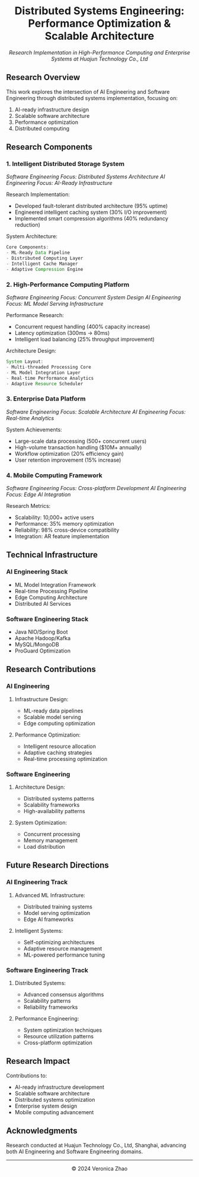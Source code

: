 <div align="center">
  
# Distributed Systems Engineering: Performance Optimization & Scalable Architecture
*Research Implementation in High-Performance Computing and Enterprise Systems at Huajun Technology Co., Ltd*

</div>

## Research Overview
This work explores the intersection of AI Engineering and Software Engineering through distributed systems implementation, focusing on:
1. AI-ready infrastructure design
2. Scalable software architecture
3. Performance optimization
4. Distributed computing

## Research Components

### 1. Intelligent Distributed Storage System
*Software Engineering Focus: Distributed Systems Architecture*
*AI Engineering Focus: AI-Ready Infrastructure*

Research Implementation:
- Developed fault-tolerant distributed architecture (95% uptime)
- Engineered intelligent caching system (30% I/O improvement)
- Implemented smart compression algorithms (40% redundancy reduction)

System Architecture:
```java
Core Components:
- ML-Ready Data Pipeline
- Distributed Computing Layer
- Intelligent Cache Manager
- Adaptive Compression Engine
```

### 2. High-Performance Computing Platform
*Software Engineering Focus: Concurrent System Design*
*AI Engineering Focus: ML Model Serving Infrastructure*

Performance Research:
- Concurrent request handling (400% capacity increase)
- Latency optimization (300ms → 80ms)
- Intelligent load balancing (25% throughput improvement)

Architecture Design:
```java
System Layout:
- Multi-threaded Processing Core
- ML Model Integration Layer
- Real-time Performance Analytics
- Adaptive Resource Scheduler
```

### 3. Enterprise Data Platform
*Software Engineering Focus: Scalable Architecture*
*AI Engineering Focus: Real-time Analytics*

System Achievements:
- Large-scale data processing (500+ concurrent users)
- High-volume transaction handling ($10M+ annually)
- Workflow optimization (20% efficiency gain)
- User retention improvement (15% increase)

### 4. Mobile Computing Framework
*Software Engineering Focus: Cross-platform Development*
*AI Engineering Focus: Edge AI Integration*

Research Metrics:
- Scalability: 10,000+ active users
- Performance: 35% memory optimization
- Reliability: 98% cross-device compatibility
- Integration: AR feature implementation

## Technical Infrastructure

### AI Engineering Stack
- ML Model Integration Framework
- Real-time Processing Pipeline
- Edge Computing Architecture
- Distributed AI Services

### Software Engineering Stack
- Java NIO/Spring Boot
- Apache Hadoop/Kafka
- MySQL/MongoDB
- ProGuard Optimization

## Research Contributions

### AI Engineering
1. Infrastructure Design:
   - ML-ready data pipelines
   - Scalable model serving
   - Edge computing optimization

2. Performance Optimization:
   - Intelligent resource allocation
   - Adaptive caching strategies
   - Real-time processing optimization

### Software Engineering
1. Architecture Design:
   - Distributed systems patterns
   - Scalability frameworks
   - High-availability patterns

2. System Optimization:
   - Concurrent processing
   - Memory management
   - Load distribution

## Future Research Directions

### AI Engineering Track
1. Advanced ML Infrastructure:
   - Distributed training systems
   - Model serving optimization
   - Edge AI frameworks

2. Intelligent Systems:
   - Self-optimizing architectures
   - Adaptive resource management
   - ML-powered performance tuning

### Software Engineering Track
1. Distributed Systems:
   - Advanced consensus algorithms
   - Scalability patterns
   - Reliability frameworks

2. Performance Engineering:
   - System optimization techniques
   - Resource utilization patterns
   - Cross-platform optimization

## Research Impact
Contributions to:
- AI-ready infrastructure development
- Scalable software architecture
- Distributed systems optimization
- Enterprise system design
- Mobile computing advancement

## Acknowledgments
Research conducted at Huajun Technology Co., Ltd, Shanghai, advancing both AI Engineering and Software Engineering domains.

---
<div align="center">
© 2024 Veronica Zhao
</div>
